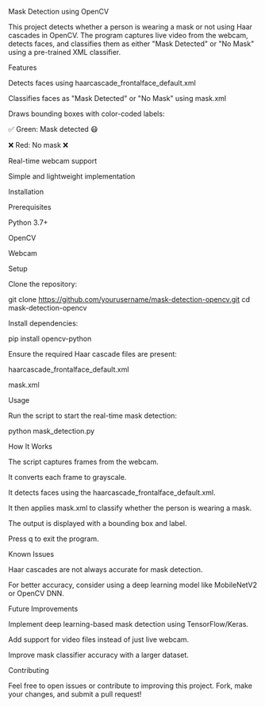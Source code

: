 Mask Detection using OpenCV

This project detects whether a person is wearing a mask or not using Haar cascades in OpenCV. The program captures live video from the webcam, detects faces, and classifies them as either "Mask Detected" or "No Mask" using a pre-trained XML classifier.

Features

Detects faces using haarcascade_frontalface_default.xml

Classifies faces as "Mask Detected" or "No Mask" using mask.xml

Draws bounding boxes with color-coded labels:

✅ Green: Mask detected 😷

❌ Red: No mask ❌

Real-time webcam support

Simple and lightweight implementation

Installation

Prerequisites

Python 3.7+

OpenCV

Webcam

Setup

Clone the repository:

git clone https://github.com/yourusername/mask-detection-opencv.git
cd mask-detection-opencv

Install dependencies:

pip install opencv-python

Ensure the required Haar cascade files are present:

haarcascade_frontalface_default.xml

mask.xml

Usage

Run the script to start the real-time mask detection:

python mask_detection.py

How It Works

The script captures frames from the webcam.

It converts each frame to grayscale.

It detects faces using the haarcascade_frontalface_default.xml.

It then applies mask.xml to classify whether the person is wearing a mask.

The output is displayed with a bounding box and label.

Press q to exit the program.

Known Issues

Haar cascades are not always accurate for mask detection.

For better accuracy, consider using a deep learning model like MobileNetV2 or OpenCV DNN.

Future Improvements

Implement deep learning-based mask detection using TensorFlow/Keras.

Add support for video files instead of just live webcam.

Improve mask classifier accuracy with a larger dataset.

Contributing

Feel free to open issues or contribute to improving this project. Fork, make your changes, and submit a pull request!
